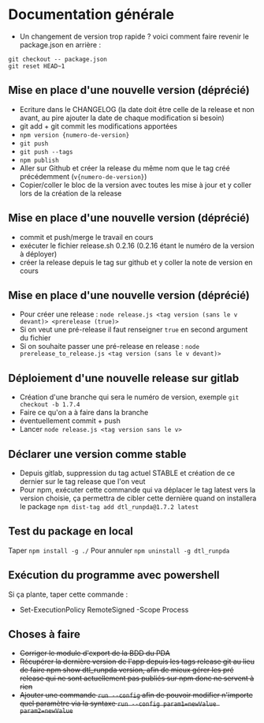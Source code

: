 # Documentation générale


- Un changement de version trop rapide ? voici comment faire revenir le package.json en arrière : 
```shell
git checkout -- package.json
git reset HEAD~1
```

## Mise en place d'une nouvelle version (déprécié)
- Ecriture dans le CHANGELOG (la date doit être celle de la release et non avant, au pire ajouter la date de chaque modification si besoin)
- git add + git commit les modifications apportées
- `npm version {numero-de-version}`
- `git push`
- `git push --tags`
- `npm publish`
- Aller sur Github et créer la release du même nom que le tag créé précédemment (`v{numero-de-version}`)
- Copier/coller le bloc de la version avec toutes les mise à jour et y coller lors de la création de la release

## Mise en place d'une nouvelle version (déprécié)
- commit et push/merge le travail en cours
- exécuter le fichier release.sh 0.2.16 (0.2.16 étant le numéro de la version à déployer)
- créer la release depuis le tag sur github et y coller la note de version en cours

## Mise en place d'une nouvelle version (déprécié)
- Pour créer une release : `node release.js <tag version (sans le v devant)> <prerelease (true)>`
- Si on veut une pré-release il faut renseigner `true` en second argument du fichier
- Si on souhaite passer une pré-release en release : `node prerelease_to_release.js <tag version (sans le v devant)>`

## Déploiement d'une nouvelle release sur gitlab
- Création d'une branche qui sera le numéro de version, exemple `git checkout -b 1.7.4`
- Faire ce qu'on a à faire dans la branche
- éventuellement commit + push
- Lancer `node release.js <tag version sans le v>`

## Déclarer une version comme stable
-  Depuis gitlab, suppression du tag actuel STABLE et création de ce dernier sur le tag release que l'on veut
- Pour npm, exécuter cette commande qui va déplacer le tag latest vers la version choisie, ça permettra de cibler cette dernière quand on installera le package `npm dist-tag add dtl_runpda@1.7.2 latest`

## Test du package en local
Taper `npm install -g ./`
Pour annuler `npm uninstall -g dtl_runpda`

## Exécution du programme avec powershell
Si ça plante, taper cette commande : 
- Set-ExecutionPolicy RemoteSigned -Scope Process

## Choses à faire
- ~~Corriger le module d'export de la BDD du PDA~~
- ~~Récupérer la dernière version de l'app depuis les tags release git au lieu de faire npm show dtl_runpda version, afin de mieux gérer les pré release qui ne sont actuellement pas publiés sur npm donc ne servent à rien~~
- ~~Ajouter une commande `run --config` afin de pouvoir modifier n'importe quel paramètre via la syntaxe `run --config param1=newValue param2=newValue`~~